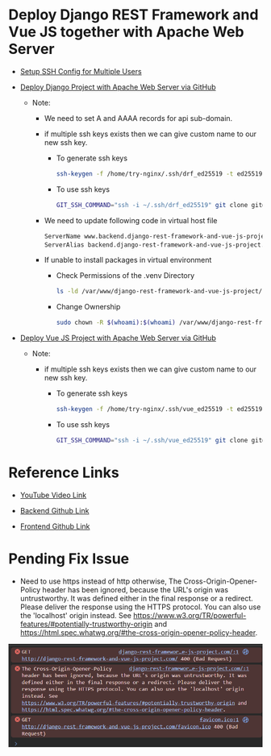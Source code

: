 # Deploy Django REST Framework and Vue JS together with Apache Web Server

- [Setup SSH Config for Multiple Users](https://github.com/satyam-seth-learnings/devops-learning/blob/main/61.setup-ssh-config-for-multiple-users.md)

- [Deploy Django Project with Apache Web Server via GitHub](https://github.com/satyam-seth-learnings/devops-learning/tree/main/41.deploy-django-project-with-apache-web-server-via-github)

    - Note:

        - We need to set A and AAAA records for api sub-domain.

        - if multiple ssh keys exists then we can give custom name to our new ssh key.

            - To generate ssh keys

                ```sh
                ssh-keygen -f /home/try-nginx/.ssh/drf_ed25519 -t ed25519 -C "drfgithub"
                ```

            - To use ssh keys

                ```sh
                GIT_SSH_COMMAND="ssh -i ~/.ssh/drf_ed25519" git clone git@github.com:satyam-seth-learnings/deploy-django-rest-framework-and-vue-js-project-together-with-apache-web-server-deploy.git
                ```
        
        - We need to update following code in virtual host file

            ```xml
            ServerName www.backend.django-rest-framework-and-vue-js-project.com
            ServerAlias backend.django-rest-framework-and-vue-js-project.com 
            ```

        - If unable to install packages in virtual environment

            -  Check Permissions of the .venv Directory

                ```sh
                ls -ld /var/www/django-rest-framework-and-vue-js-project/backend/.venv
                ```

            - Change Ownership

                ```sh
                sudo chown -R $(whoami):$(whoami) /var/www/django-rest-framework-and-vue-js-project/backend/.venv
                ```

- [Deploy Vue JS Project with Apache Web Server via GitHub](https://github.com/satyam-seth-learnings/devops-learning/tree/main/51.deploy-vue-js-project-with-apache-web-server-via-github)

    - Note:

        - if multiple ssh keys exists then we can give custom name to our new ssh key.

            - To generate ssh keys

                ```sh
                ssh-keygen -f /home/try-nginx/.ssh/vue_ed25519 -t ed25519 -C "vuegithub"
                ```

            - To use ssh keys

                ```sh
                GIT_SSH_COMMAND="ssh -i ~/.ssh/vue_ed25519" git clone git@github.com:satyam-seth-learnings/deploy-django-rest-framework-and-vue-js-project-together-with-apache-web-server-deploy.git
                ```

# Reference Links 

- [YouTube Video Link](https://youtu.be/w35ovhbLEPg?si=cSCZ7kAOS8KlSKiG)

- [Backend Github Link](https://github.com/geekyshow1/GeekyShowsNotes/blob/main/Deploy_Django_Apache_Github.md)

- [Frontend Github Link](https://github.com/geekyshow1/GeekyShowsNotes/blob/main/Deploy_React_Vue_Next_Nuxt_Apache_Github.md)

# Pending Fix Issue

- Need to use https instead of http otherwise, The Cross-Origin-Opener-Policy header has been ignored, because the URL's origin was untrustworthy. It was defined either in the final response or a redirect. Please deliver the response using the HTTPS protocol. You can also use the 'localhost' origin instead. See https://www.w3.org/TR/powerful-features/#potentially-trustworthy-origin and https://html.spec.whatwg.org/#the-cross-origin-opener-policy-header.

![issue](issue.png)